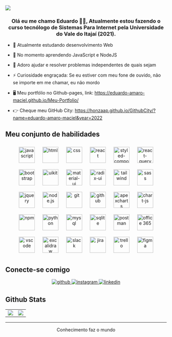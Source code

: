 <img src="https://raw.githubusercontent.com/halfrost/halfrost/master/icons/header_.png">

### <div align="center">Olá eu me chamo Eduardo 👨‍💻, Atualmente estou fazendo o curso tecnólogo de Sistemas Para Internet pela Universidade do Vale do Itajaí (2021).</div>  
  

- 🔭 Atualmente estudando desenvolvimento Web  
  

- 🌱 No momento aprendendo JavaScript e NodeJS  
  

- 🧩 Adoro ajudar e resolver problemas independentes de quais sejam  
  

- ⚡ Curiosidade engraçada: Se eu estiver com meu fone de ouvido, não se importe em me chamar, eu não mordo   

- 🖥️ Meu portfólio no Github-pages, link: https://eduardo-amaro-maciel.github.io/Meu-Portfolio/

- 👉 Cheque meu GitHub City: https://honzaap.github.io/GithubCity/?name=eduardo-amaro-maciel&year=2022


## Meu conjunto de habilidades 
<div align="center">
    <img 
        style="margin: 10px" 
        width="50px" 
        src="https://upload.wikimedia.org/wikipedia/commons/thumb/9/99/Unofficial_JavaScript_logo_2.svg/2048px-Unofficial_JavaScript_logo_2.svg.png" 
        alt="javascript"
    >
    <img 
        style="margin: 10px" 
        width="50px" 
        src="https://cdn-icons-png.flaticon.com/512/174/174854.png?w=360" 
        alt="html"
    >
    <img 
        style="margin: 10px" 
        width="50px" 
        src="https://upload.wikimedia.org/wikipedia/commons/thumb/6/62/CSS3_logo.svg/800px-CSS3_logo.svg.png" 
        alt="css"
    >
    <img 
        style="margin: 10px"
        width="50px" 
        src="https://upload.wikimedia.org/wikipedia/commons/thumb/a/a7/React-icon.svg/2300px-React-icon.svg.png" 
        alt="react"
    >
    <img 
        style="margin: 10px" 
        width="50px" 
        src="https://images.velog.io/images/vi2920va/post/9b15f05e-6a45-4490-9003-2250397ecf58/%EB%8B%A4%EC%9A%B4%EB%A1%9C%EB%93%9C.png" 
        alt="styled-components"
    >
    <img 
        style="margin: 10px" 
        width="50px" 
        src="https://miro.medium.com/max/400/1*Yt_kxgaoVwFX_lO3lwZPlg.png" 
        alt="react-query"
    >
    <img 
        style="margin: 10px" 
        width="50px" 
        src="https://upload.wikimedia.org/wikipedia/commons/thumb/b/b2/Bootstrap_logo.svg/512px-Bootstrap_logo.svg.png" 
        alt="bootstrap"
    >
    <img 
        style="margin: 10px" 
        width="50px" 
        src="https://seeklogo.com/images/U/uikit-logo-8CE34FE030-seeklogo.com.png" 
        alt="uikit"
    >
    <img 
        style="margin: 10px" 
        width="50px" 
        src="https://mui.com/static/logo.png" 
        alt="material-ui"
    >
    <img 
        style="margin: 10px" 
        width="50px" 
        src="https://avatars.githubusercontent.com/u/75042455?s=280&v=4" 
        alt="radix-ui"
    >
    <img 
        style="margin: 10px" 
        width="50px" 
        src="https://upload.wikimedia.org/wikipedia/commons/thumb/d/d5/Tailwind_CSS_Logo.svg/2048px-Tailwind_CSS_Logo.svg.png" 
        alt="tailwind"
    >
    <img 
        style="margin: 10px" 
        width="50px" 
        src="https://upload.wikimedia.org/wikipedia/commons/thumb/9/96/Sass_Logo_Color.svg/1280px-Sass_Logo_Color.svg.png" 
        alt="sass"
    >
    <img 
        style="margin: 10px" 
        width="50px" 
        src="https://cdn.icon-icons.com/icons2/2415/PNG/512/jquery_plain_wordmark_logo_icon_146445.png" 
        alt="jquery"
    >
    <img 
        style="margin: 10px" 
        width="50px" 
        src="https://logospng.org/download/node-js/logo-node-js-1024.png" 
        alt="node.js"
    >
    <img 
        style="margin: 10px" 
        width="50px" 
        src="https://git-scm.com/images/logos/downloads/Git-Icon-1788C.png" 
        alt="git"
    >
    <img 
        style="margin: 10px" 
        width="50px" 
        src="https://cdn-icons-png.flaticon.com/512/25/25231.png" 
        alt="github"
    >
    <img 
        style="margin: 10px" 
        width="50px" 
        src="https://camo.githubusercontent.com/5ee5535a3f7e5ba870272261173bf12f9e08a14b0e926291b0a31b751de595e3/68747470733a2f2f617065786368617274732e636f6d2f6d656469612f617065786368617274732d6c6f676f2e706e67" 
        alt="apexcharts"
    >
    <img 
        style="margin: 10px" 
        width="50px" 
        src="https://avatars.githubusercontent.com/u/10342521?s=280&v=4" 
        alt="chart-js"
    >
    <img 
        style="margin: 10px" 
        width="50px" 
        src="https://cdn.iconscout.com/icon/free/png-256/npm-3-1175132.png" 
        alt="npm"
    >
    <img 
        style="margin: 10px" 
        width="50px" 
        src="https://upload.wikimedia.org/wikipedia/commons/thumb/c/c3/Python-logo-notext.svg/1869px-Python-logo-notext.svg.png" 
        alt="python"
    >
    <img 
        style="margin: 10px" 
        width="50px" 
        src="https://pipedream.com/s.v0/app_1YMhwo/logo/orig"
        alt="mysql"
    >
    <img 
        style="margin: 10px" 
        width="50px" 
        src="https://upload.wikimedia.org/wikipedia/commons/thumb/9/97/Sqlite-square-icon.svg/1200px-Sqlite-square-icon.svg.png" 
        alt="sqlite"
    >
    <img 
        style="margin: 10px" 
        width="50px" 
        src="https://seeklogo.com/images/P/postman-logo-0087CA0D15-seeklogo.com.png" 
        alt="postman"
    >
    <img 
        style="margin: 10px" 
        width="50px" 
        src="https://upload.wikimedia.org/wikipedia/commons/thumb/5/5f/Microsoft_Office_logo_%282019%E2%80%93present%29.svg/2048px-Microsoft_Office_logo_%282019%E2%80%93present%29.svg.png" 
        alt="office 365"
    >
    <img 
        style="margin: 10px"
        width="50px" 
        src="https://upload.wikimedia.org/wikipedia/commons/thumb/9/9a/Visual_Studio_Code_1.35_icon.svg/2048px-Visual_Studio_Code_1.35_icon.svg.png" 
        alt="vscode"
    >
    <img 
        style="margin: 10px" 
        width="50px" 
        src="https://pbs.twimg.com/profile_images/1220893792540221440/zgoZ6ucg_400x400.png" 
        alt="excalidraw"
    >
    <img 
        style="margin: 10px" 
        width="50px" 
        src="https://cdn-icons-png.flaticon.com/512/2111/2111615.png" 
        alt="slack"
    >
    <img 
        style="margin: 10px"
        width="50px" 
        src="https://cdn.icon-icons.com/icons2/2699/PNG/512/atlassian_jira_logo_icon_170511.png" 
        alt="jira"
    >
    <img 
        style="margin: 10px" 
        width="50px" 
        src="https://cdn.icon-icons.com/icons2/3041/PNG/512/trello_logo_icon_189227.png" 
        alt="trello"
    >
    <img 
        style="margin: 10px" 
        width="50px" 
        src="https://logospng.org/download/figma/figma-2048.png" 
        alt="figma"
    >
</div>
 

## Conecte-se comigo 
<div align="center">
  <a href="https://github.com/eduardo-amaro-maciel" target="_blank">
    <img src=https://img.shields.io/badge/github-%2324292e.svg?&style=for-the-badge&logo=github&logoColor=white alt=github style="margin-bottom: 5px;" />
  </a>
  <a href="https://instagram.com/eduamaro.m" target="_blank">
    <img src=https://img.shields.io/badge/instagram-%23000000.svg?&style=for-the-badge&logo=instagram&logoColor=white alt=instagram style="margin-bottom: 5px;" />
  </a>
  <a href="https://linkedin.com/in/eduardo-amaro-maciel-a7b899203/" target="_blank">
    <img src=https://img.shields.io/badge/linkedin-%231E77B5.svg?&style=for-the-badge&logo=linkedin&logoColor=white alt=linkedin style="margin-bottom: 5px;" />
  </a>  
</div>  
   

## Github Stats  
<div align="center">
<table>
    <tr>
      <td align="center" style="padding=0;width=50%;">
        <img align="center" style="padding=0;" src="https://github-readme-stats.vercel.app/api/?username=eduardo-amaro-maciel&show_icons=true&title_color=7159c1&text_color=9f9f9f&bg_color=00000000&hide_border=true&icon_color=7159c1&hide_title=true&count_private=true" />
      </td>
      <td align="center" style="padding=0;width=50%;">
        <img align="center" style="padding=0;" src="https://github-readme-stats.vercel.app/api/top-langs/?username=eduardo-amaro-maciel&show_icons=true&title_color=7159c1&text_color=9f9f9f&bg_color=00000000&hide_border=true&icon_color=7159c1&count_private=true" />
      </td>
    </tr>
</table>
</div>

----

<div align="center">Conhecimento faz o mundo</div>
